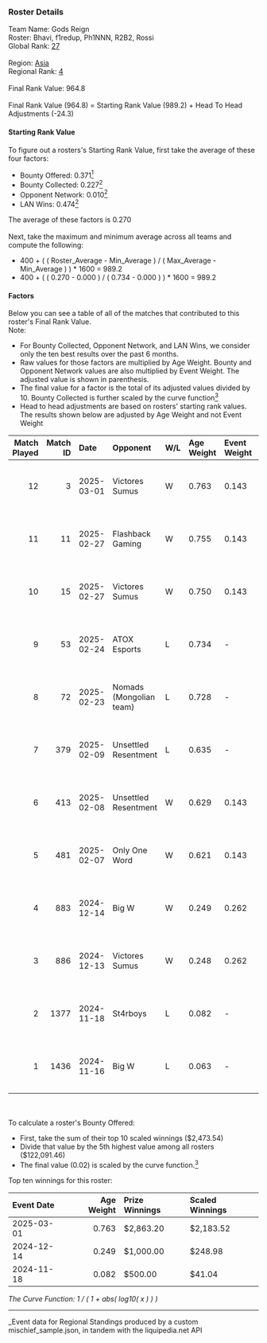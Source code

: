 ### Roster Details<br />
Team Name: Gods Reign<br />
Roster: Bhavi, f1redup, Ph1NNN, R2B2, Rossi<br />
Global Rank: [27](../../standings_global_2025_05_05.md)<br />
<br />
Region: [Asia]( ../../standings_asia_2025_05_05.md)<br />
Regional Rank: [4]( ../../standings_asia_2025_05_05.md)<br />
<br />
Final Rank Value:  964.8<br />
<br />
Final Rank Value (964.8) = Starting Rank Value (989.2) + Head To Head Adjustments (-24.3)<br />

#### Starting Rank Value<br />
To figure out a rosters's Starting Rank Value, first take the average of these four factors:<br />
- Bounty Offered: 0.371[<sup>1</sup>](#table2)
- Bounty Collected: 0.227[<sup>2</sup>](#table1)
- Opponent Network: 0.010[<sup>2</sup>](#table1)
- LAN Wins: 0.474[<sup>2</sup>](#table1)

The average of these factors is 0.270<br />
<br />
Next, take the maximum and minimum average across all teams and compute the following:<br />
- 400 + ( ( Roster_Average - Min_Average ) / ( Max_Average - Min_Average ) ) * 1600 = 989.2
- 400 + ( ( 0.270 - 0.000 ) / ( 0.734 - 0.000 ) ) * 1600 = 989.2


#### Factors<br />
Below you can see a table of all of the matches that contributed to this roster's Final Rank Value.<br />
Note:<br />

- For Bounty Collected, Opponent Network, and LAN Wins, we consider only the ten best results over the past 6 months.
- Raw values for those factors are multiplied by Age Weight. Bounty and Opponent Network values are also multiplied by Event Weight. The adjusted value is shown in parenthesis.
- The final value for a factor is the total of its adjusted values divided by 10. Bounty Collected is further scaled by the curve function[<sup>3</sup>](#curveFunction)
- Head to head adjustments are based on rosters' starting rank values. The results shown below are adjusted by Age Weight and not Event Weight
<span id="table1"></span><br />


| Match Played | Match ID | Date       | Opponent                | W/L | Age Weight | Event Weight | Bounty Collected | Opponent Network | LAN Wins  | H2H Adj. | Roster                              |
| -: | -: | :- | :- | :- | :- | :- | :- | :- | :- | -: | :- |
|           12 |        3 | 2025-03-01 | Victores Sumus          | W   | 0.763      | 0.143        | 0.011 (0.001)    | 0.168 (0.018)    | 1 (0.763) |     8.92 | Bhavi, f1redup, Ph1NNN, R2B2, Rossi |
|           11 |       11 | 2025-02-27 | Flashback Gaming        | W   | 0.755      | 0.143        | 0.005 (0.001)    | 0.090 (0.010)    | 1 (0.755) |     6.54 | Bhavi, f1redup, Ph1NNN, R2B2, Rossi |
|           10 |       15 | 2025-02-27 | Victores Sumus          | W   | 0.750      | 0.143        | 0.011 (0.001)    | 0.168 (0.018)    | 1 (0.750) |     9.07 | Bhavi, f1redup, Ph1NNN, R2B2, Rossi |
|            9 |       53 | 2025-02-24 | ATOX Esports            | L   | 0.734      | -            | -                | -                | -         |   -11.14 | Bhavi, f1redup, Ph1NNN, R2B2, Rossi |
|            8 |       72 | 2025-02-23 | Nomads (Mongolian team) | L   | 0.728      | -            | -                | -                | -         |   -21.20 | Bhavi, f1redup, Ph1NNN, R2B2, Rossi |
|            7 |      379 | 2025-02-09 | Unsettled Resentment    | L   | 0.635      | -            | -                | -                | -         |   -18.46 | Bhavi, f1redup, Ph1NNN, R2B2, Rossi |
|            6 |      413 | 2025-02-08 | Unsettled Resentment    | W   | 0.629      | 0.143        | 0.000 (0.000)    | 0.223 (0.020)    | 0 (0.000) |     1.40 | Bhavi, f1redup, Ph1NNN, R2B2, Rossi |
|            5 |      481 | 2025-02-07 | Only One Word           | W   | 0.621      | 0.143        | 0.000 (0.000)    | 0.246 (0.022)    | 0 (0.000) |     0.71 | Bhavi, f1redup, Ph1NNN, R2B2, Rossi |
|            4 |      883 | 2024-12-14 | Big W                   | W   | 0.249      | 0.262        | 0.005 (0.000)    | 0.034 (0.002)    | 0 (0.000) |     1.15 | Bhavi, f1redup, Ph1NNN, R2B2, Rossi |
|            3 |      886 | 2024-12-13 | Victores Sumus          | W   | 0.248      | 0.262        | 0.011 (0.001)    | 0.168 (0.011)    | 0 (0.000) |     2.64 | Bhavi, f1redup, Ph1NNN, R2B2, Rossi |
|            2 |     1377 | 2024-11-18 | St4rboys                | L   | 0.082      | -            | -                | -                | -         |    -2.27 | Bhavi, f1redup, Ph1NNN, R2B2, Rossi |
|            1 |     1436 | 2024-11-16 | Big W                   | L   | 0.063      | -            | -                | -                | -         |    -1.69 | Bhavi, f1redup, Ph1NNN, R2B2, Rossi |

<br />
<span id="table2"></span><br />
To calculate a roster's Bounty Offered:<br />

- First, take the sum of their top 10 scaled winnings ($2,473.54)
- Divide that value by the 5th highest value among all rosters ($122,091.46)
- The final value (0.02) is scaled by the curve function.[<sup>3</sup>](#curveFunction)

Top ten winnings for this roster:<br />

| Event Date | Age Weight | Prize Winnings | Scaled Winnings |
| :- | -: | :- | :- |
| 2025-03-01 |      0.763 | $2,863.20      | $2,183.52       |
| 2024-12-14 |      0.249 | $1,000.00      | $248.98         |
| 2024-11-18 |      0.082 | $500.00        | $41.04          |


<span id="curveFunction"></span>_The Curve Function: 1 / ( 1 + abs( log10( x ) ) )_<br />

---
_Event data for Regional Standings produced by a custom mischief_sample.json, in tandem with the liquipedia.net API<br />
